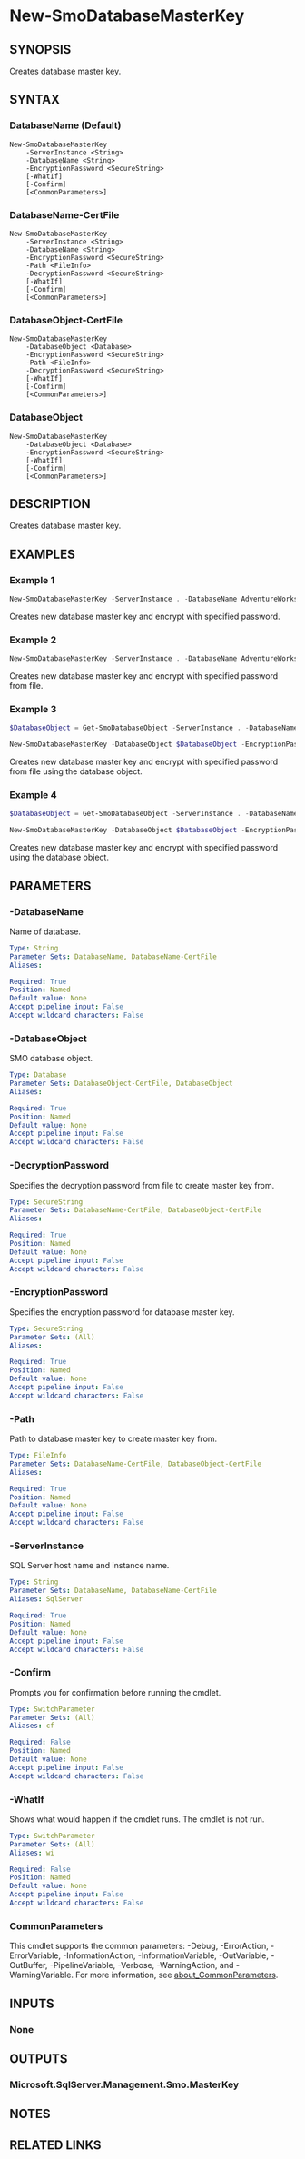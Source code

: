 ﻿---
external help file: SqlServerTools-help.xml
Module Name: SqlServerTools
online version:
schema: 2.0.0
---

# New-SmoDatabaseMasterKey

## SYNOPSIS
Creates database master key.

## SYNTAX

### DatabaseName (Default)
```
New-SmoDatabaseMasterKey
	-ServerInstance <String>
	-DatabaseName <String>
	-EncryptionPassword <SecureString>
	[-WhatIf]
	[-Confirm]
	[<CommonParameters>]
```

### DatabaseName-CertFile
```
New-SmoDatabaseMasterKey
	-ServerInstance <String>
	-DatabaseName <String>
	-EncryptionPassword <SecureString>
	-Path <FileInfo>
	-DecryptionPassword <SecureString>
	[-WhatIf]
	[-Confirm]
	[<CommonParameters>]
```

### DatabaseObject-CertFile
```
New-SmoDatabaseMasterKey
	-DatabaseObject <Database>
	-EncryptionPassword <SecureString>
	-Path <FileInfo>
	-DecryptionPassword <SecureString>
	[-WhatIf]
	[-Confirm]
	[<CommonParameters>]
```

### DatabaseObject
```
New-SmoDatabaseMasterKey
	-DatabaseObject <Database>
	-EncryptionPassword <SecureString>
	[-WhatIf]
	[-Confirm]
	[<CommonParameters>]
```

## DESCRIPTION
Creates database master key.

## EXAMPLES

### Example 1
```powershell
New-SmoDatabaseMasterKey -ServerInstance . -DatabaseName AdventureWorks -EncryptionPassword $(Get-Credential Encrypt).Password
```

Creates new database master key and encrypt with specified password.

### Example 2
```powershell
New-SmoDatabaseMasterKey -ServerInstance . -DatabaseName AdventureWorks -EncryptionPassword $(Get-Credential Encrypt).Password -Path C:\AdventureWorks.DMK -DecryptionPassword $(Get-Credential Decrypt).Password
```

Creates new database master key and encrypt with specified password from file.

### Example 3
```powershell
$DatabaseObject = Get-SmoDatabaseObject -ServerInstance . -DatabaseName AdventureWorks

New-SmoDatabaseMasterKey -DatabaseObject $DatabaseObject -EncryptionPassword $(Get-Credential Encrypt).Password -Path C:\AdventureWorks.DMK -DecryptionPassword $(Get-Credential Decrypt).Password
```

Creates new database master key and encrypt with specified password from file using the database object.

### Example 4
```powershell
$DatabaseObject = Get-SmoDatabaseObject -ServerInstance . -DatabaseName AdventureWorks

New-SmoDatabaseMasterKey -DatabaseObject $DatabaseObject -EncryptionPassword $(Get-Credential Encrypt).Password
```

Creates new database master key and encrypt with specified password using the database object.

## PARAMETERS

### -DatabaseName
Name of database.

```yaml
Type: String
Parameter Sets: DatabaseName, DatabaseName-CertFile
Aliases:

Required: True
Position: Named
Default value: None
Accept pipeline input: False
Accept wildcard characters: False
```

### -DatabaseObject
SMO database object.

```yaml
Type: Database
Parameter Sets: DatabaseObject-CertFile, DatabaseObject
Aliases:

Required: True
Position: Named
Default value: None
Accept pipeline input: False
Accept wildcard characters: False
```

### -DecryptionPassword
Specifies the decryption password from file to create master key from.

```yaml
Type: SecureString
Parameter Sets: DatabaseName-CertFile, DatabaseObject-CertFile
Aliases:

Required: True
Position: Named
Default value: None
Accept pipeline input: False
Accept wildcard characters: False
```

### -EncryptionPassword
Specifies the encryption password for database master key.

```yaml
Type: SecureString
Parameter Sets: (All)
Aliases:

Required: True
Position: Named
Default value: None
Accept pipeline input: False
Accept wildcard characters: False
```

### -Path
Path to database master key to create master key from.

```yaml
Type: FileInfo
Parameter Sets: DatabaseName-CertFile, DatabaseObject-CertFile
Aliases:

Required: True
Position: Named
Default value: None
Accept pipeline input: False
Accept wildcard characters: False
```

### -ServerInstance
SQL Server host name and instance name.

```yaml
Type: String
Parameter Sets: DatabaseName, DatabaseName-CertFile
Aliases: SqlServer

Required: True
Position: Named
Default value: None
Accept pipeline input: False
Accept wildcard characters: False
```

### -Confirm
Prompts you for confirmation before running the cmdlet.

```yaml
Type: SwitchParameter
Parameter Sets: (All)
Aliases: cf

Required: False
Position: Named
Default value: None
Accept pipeline input: False
Accept wildcard characters: False
```

### -WhatIf
Shows what would happen if the cmdlet runs.
The cmdlet is not run.

```yaml
Type: SwitchParameter
Parameter Sets: (All)
Aliases: wi

Required: False
Position: Named
Default value: None
Accept pipeline input: False
Accept wildcard characters: False
```

### CommonParameters
This cmdlet supports the common parameters: -Debug, -ErrorAction, -ErrorVariable, -InformationAction, -InformationVariable, -OutVariable, -OutBuffer, -PipelineVariable, -Verbose, -WarningAction, and -WarningVariable. For more information, see [about_CommonParameters](http://go.microsoft.com/fwlink/?LinkID=113216).

## INPUTS

### None

## OUTPUTS

### Microsoft.SqlServer.Management.Smo.MasterKey

## NOTES

## RELATED LINKS
